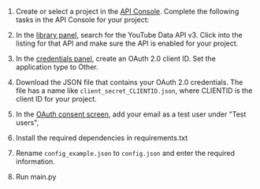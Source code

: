 1. Create or select a project in the [API Console](https://console.developers.google.com/). Complete the following tasks in the API Console for your project:

2. In the [library panel](https://console.developers.google.com/apis/library), search for the YouTube Data API v3. Click into the listing for that API and make sure the API is enabled for your project.

3. In the [credentials panel](https://console.developers.google.com/apis/credentials), create an OAuth 2.0 client ID. Set the application type to Other.

4. Download the JSON file that contains your OAuth 2.0 credentials. The file has a name like `client_secret_CLIENTID.json`, where CLIENTID is the client ID for your project.

5. In the [OAuth consent screen](https://console.cloud.google.com/apis/credentials/consent), add your email as a test user under "Test users",

6. Install the required dependencies in requirements.txt

7. Rename `config_example.json` to `config.json` and enter the required information.

8. Run main.py
